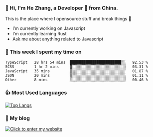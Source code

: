 ### 👋 Hi, I'm He Zhang, a Developer 🚀 from China.

This is the place where I opensource stuff and break things :rofl:

- I’m currently working on Javascript
- I’m currently learning Rust
- Ask me about anything related to Javascript

### 💪 This week I spent my time on 
<!--START_SECTION:waka-->

```text
TypeScript   28 hrs 54 mins  ███████████████████████░░   92.53 %
SCSS         1 hr 2 mins     ▓░░░░░░░░░░░░░░░░░░░░░░░░   03.31 %
JavaScript   35 mins         ▒░░░░░░░░░░░░░░░░░░░░░░░░   01.87 %
JSON         20 mins         ▒░░░░░░░░░░░░░░░░░░░░░░░░   01.11 %
Other        8 mins          ░░░░░░░░░░░░░░░░░░░░░░░░░   00.46 %
```

<!--END_SECTION:waka-->

### 👍 Most Used Languages
[![Top Langs](https://github-readme-stats.vercel.app/api/top-langs/?username=zhanghecool&layout=compact)](https://zhanghe.cool)

### 🌈 My blog 
[![Click to enter my website](https://cdn.jsdelivr.net/gh/zhanghecool/assets/images/gif/zhanghecools.gif)](https://zhanghe.cool)
